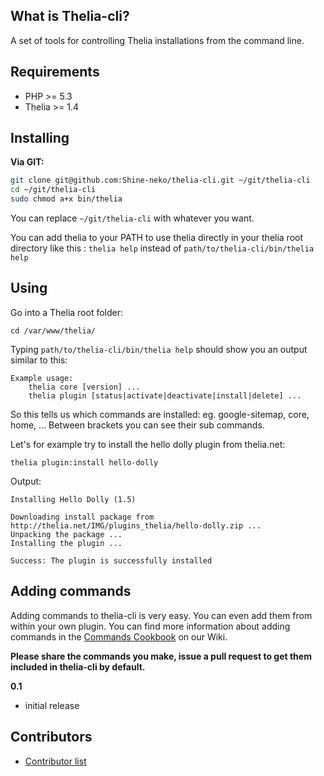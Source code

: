 What is Thelia-cli?
--------------

A set of tools for controlling Thelia installations from the command line.

Requirements
------------

* PHP >= 5.3
* Thelia >= 1.4

Installing
----------

**Via GIT:**

```sh
git clone git@github.com:Shine-neko/thelia-cli.git ~/git/thelia-cli
cd ~/git/thelia-cli
sudo chmod a+x bin/thelia
```

You can replace `~/git/thelia-cli` with whatever you want.

You can add thelia to your PATH to use thelia directly in your thelia root directory like this : `thelia help` instead of `path/to/thelia-cli/bin/thelia help`


Using
-----

Go into a Thelia root folder:

```
cd /var/www/thelia/
```

Typing `path/to/thelia-cli/bin/thelia help` should show you an output similar to this:

```
Example usage:
	thelia core [version] ...
	thelia plugin [status|activate|deactivate|install|delete] ...
```

So this tells us which commands are installed: eg. google-sitemap, core, home, ...
Between brackets you can see their sub commands.

Let's for example try to install the hello dolly plugin from thelia.net:

```
thelia plugin:install hello-dolly
```

Output:

```
Installing Hello Dolly (1.5)

Downloading install package from http://thelia.net/IMG/plugins_thelia/hello-dolly.zip ...
Unpacking the package ...
Installing the plugin ...

Success: The plugin is successfully installed
```

Adding commands
---------------

Adding commands to thelia-cli is very easy. You can even add them from within your own plugin.
You can find more information about adding commands in the [Commands Cookbook](https://github.com/Shine-neko/thelia-cli/blob/master/README.md) on our Wiki.

**Please share the commands you make, issue a pull request to get them included in thelia-cli by default.**

**0.1**

- initial release

Contributors
------------

- [Contributor list](https://github.com/Shine-neko/thelia-cli/contributors)
